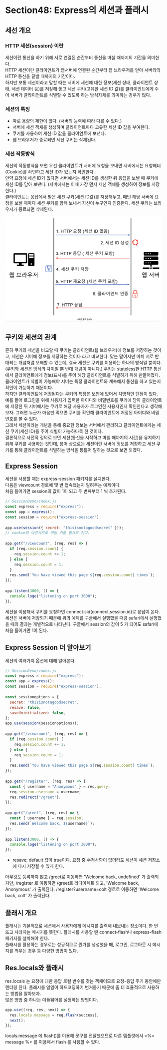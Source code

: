 # Section48: Express의 세션과 플래시

## 세선 개요

### HTTP 세션(session) 이란

세션이란 통신을 하기 위해 서로 연결된 순간부터 통신을 마칠 때까지의 기간을 의미한다.  
HTTP 세션이란 클라이언트가 웹서버에 연결된 순간부터 웹 브라우저를 닫아 서버와의 HTTP 통신을 끝낼 때까지의 기간이다.  
하지만 보통 세션이라고 말할 때는 서버에 세션에 대한 정보(세션 상태, 클라이언트 상태, 세션 데이터 등)를 저장해 놓고 세션 쿠키(고유한 세션 ID 값)를 클라이언트에게 주어 서버가 클라이언트를 식별할 수 있도록 하는 방식자체를 의미하는 경우가 많다.

### 세션의 특징

- 따로 용량의 제한이 없다. (서버의 능력에 따라 다를 수 있다.)
- 서버에 세션 객체를 생성하며 클라이언트마다 고유한 세션 ID 값을 부여한다.
- 쿠키를 사용하여 세션 ID 값을 클라이언트에 보낸다.
- 웹 브라우저가 종료되면 세션 쿠키는 삭제된다.

### 세션 작동방식

세션의 작동방식을 보면 우선 클라이언트가 서버에 요청을 보내면 서버에서는 요청헤더(Cookie)를 확인하고 세션 ID가 있는지 확인한다.  
만약 요청에 세션 ID가 없다면 서버에서는 세션 ID를 생성한 뒤 응답을 보낼 때 쿠키에 세션 ID를 담아 보낸다. (서버에서는 이때 가장 먼저 세션 객체를 생성하여 정보를 저장한다.)  
클라이언트는 응답에서 받은 세션 쿠키(세션 ID값)를 저장해두고, 매번 해당 서버에 요청을 보낼 때마다 세션 쿠키를 함께 보내서 자신이 누구인지 인증한다. 세션 쿠키는 브라우저가 종료되면 삭제된다.

![session](./imgs/%EC%84%B8%EC%85%98%20%EC%9E%91%EB%8F%99%EC%88%9C%EC%84%9C.png)

## 쿠키와 세션의 관계

흔히 쿠키와 세션을 비교할 때 쿠키는 클라이언트(웹 브라우저)에 정보를 저장하는 것이고, 세션은 서버에 정보를 저장하는 것이다 라고 비교한다. 맞는 말이지만 마치 서로 반대되는 개념처럼 오해할 수 있는데, 결국 세션은 쿠키를 이용하는 하나의 방식일 뿐이다. (쿠키와 세션은 방식의 차이일 뿐 반대 개념이 아니다.)
쿠키는 stateless한 HTTP 통신에서 클라이언트에게 정보(표시)를 주어 해당 클라이언트를 식별하기 위해 만들어졌다.  
클라이언트가 식별이 가능해야 서버는 특정 클라이언트와 계속해서 통신을 하고 있는지 확인이 가능하기 때문이다.  
하지만 클라이언트에 저장된다는 쿠키의 특징은 보안에 있어서 치명적인 단점이 있다.  
예를 들어 로그인을 위해 사용자가 입력한 아이디와 비밀번호를 쿠키에 담아 클라이언트에 저장한 뒤 서버에서는 쿠키로 해당 사용자가 로그인한 사용자인지 확인한다고 생각해보자. 그러면 누군가 마음만 먹으면 쿠키를 확인해 클라이언트에 저장된 아이디와 비밀번호를 볼 수 있다.  
그래서 세션이라는 개념을 통해 중요한 정보는 서버에서 관리하고 클라이언트에게는 세션 쿠키(세션 ID)를 주어 식별이 가능하다록 한 것이다.  
결론적으로 사전적 정의로 보면 세션(통신을 시작하고 마칠 때까지의 시간)을 유지하기 위해 쿠키를 사용하는 것인데, 용어 상으로는 세션이란 서버에 정보를 저장하고 세션 쿠키를 통해 클라이언트를 식별하는 방식을 통틀어 말하는 것으로 보면 되겠다.

## Express Session

세션을 사용할 때는 express-session 패키지를 설치한다.  
다음은 viewcount 경로에 몇 번 접속했는지 알려주는 예제이다.  
처음 들어가면 session의 값이 1이 되고 두 번째부터 1 씩 추가된다.

```js
// SessionDemo/index.js
const express = require("express");
const app = express();
const session = require("express-session");

app.use(session({ secret: "thisisnotagoodsecret" }));
// cookie와 마찬가지로 비밀 키를 필요로 한다.

app.get("/viewcount", (req, res) => {
  if (req.session.count) {
    req.session.count += 1;
  } else {
    req.session.count = 1;
  }
  res.send(`You have viewed this page ${req.session.count} times`);
});

app.listen(3000, () => {
  console.loge("listening on port 3000");
});
```

세션을 이용해서 쿠키를 요청하면 connect.sid(connect.session.id)로 응답이 온다.  
세션은 서버에 저장되기 때문에 위의 예제를 구글에서 실행했을 때랑 safari에서 실행했을 때의 결과는 개별적으로 나타난다. 구글에서 session의 값이 5 가 되어도 safari에 처음 들어가면 1이 된다.

## Express Session 더 알아보기

세션의 여러가지 옵션에 대해 알아본다.

```js
// SessionDemo/index.js
const express = require("express");
const app = express();
const session = require("express-session");

const sessionoptions = {
  secret: "thisisnotagoodsecret",
  resave: false,
  saveUninitialized: false,
};
app.use(session(sessionoptions));

app.get("/viewcount", (req, res) => {
  if (req.session.count) {
    req.session.count += 1;
  } else {
    req.session.count = 1;
  }
  res.send(`You have viewed this page ${req.session.count} times`);
});

app.get("/register", (req, res) => {
  const { username = "Anonymous" } = req.query;
  req.session.username = username;
  res.redirect("/greet");
});

app.get("/greet", (req, res) => {
  const { username } = req.session;
  res.send(`Welcome back, ${username}`);
});

app.listen(3000, () => {
  console.loge("listening on port 3000");
});
```

- resave: default 값이 true이다. 요청 중 수정사항이 없더라도 세션이 세션 저장소에 다시 저장될 수 있게 한다.

아무것도 등록하지 않고 /greet로 이동하면 'Welcome back, undefined' 가 출력되지만, /register 로 이동하면 /greet로 리다이렉트 되고, 'Welcome back, Anonymous' 가 출력된다. /register?username=colt 경로로 이동하면 'Welcome back, colt' 가 출력된다.

## 플래시 개요

플래시는 기본적으로 세션에서 사용자에게 메시지를 출력해 내보내는 장소이다. 한 번 뜨고 사라지는 메시지를 뜻한다. 플래시를 사용할 땐 connect-flash나 express-flash 패키지를 설치해야 한다.  
플래시를 활용하는 경우로는 성공적으로 뭔가를 생성했을 때, 로그인, 로그아웃 시 메시지를 띄우는 경우 등 다양한 방법이 있다.

## Res.locals와 플래시

res.locals 는 요청에 대한 응답 로컬 변수를 갖는 객체이므로 요청-응답 주기 동안에만 렌더링 된다.
플래시를 일일이 하드코딩하기 번거롭기 때문에 좀 더 효율적으로 사용하는 방법을 알아보자.  
많은 방법 중 하나는 미들웨어를 설정하는 방법이다.

```js
app.use((req, res, next) => {
  res.locals.message = req.flash(success);
  next();
});
```

locals.message 에 flash()를 이용해 문구를 전달했으므로 다른 템플릿에서 <%= message %> 를 이용해서 flash 를 사용할 수 있다.
